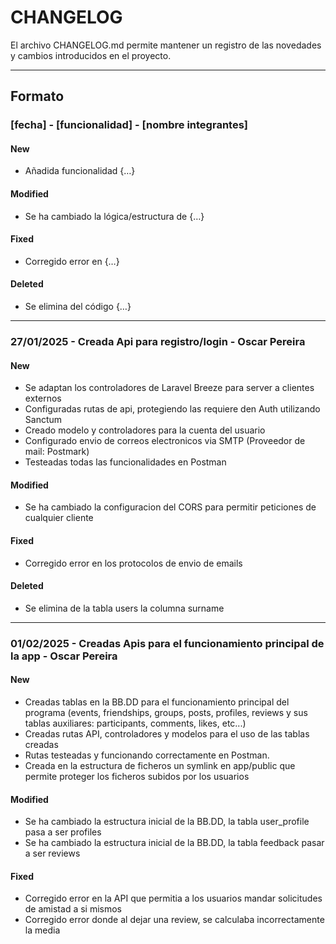# CHANGELOG

El archivo CHANGELOG.md permite mantener un registro de las novedades y cambios introducidos en el proyecto.

---

## Formato
### [fecha] - [funcionalidad] - [nombre integrantes]
#### New
- Añadida funcionalidad {…}
#### Modified
- Se ha cambiado la lógica/estructura de {…}
#### Fixed
- Corregido error en {…}
#### Deleted
- Se elimina del código {…}

---

### 27/01/2025 - Creada Api para registro/login - Oscar Pereira
#### New
- Se adaptan los controladores de Laravel Breeze para server a clientes externos
- Configuradas rutas de api, protegiendo las requiere den Auth utilizando Sanctum
- Creado modelo y controladores para la cuenta del usuario
- Configurado envio de correos electronicos via SMTP (Proveedor de mail: Postmark)
- Testeadas todas las funcionalidades en Postman
#### Modified
- Se ha cambiado la configuracion del CORS para permitir peticiones de cualquier cliente
#### Fixed
- Corregido error en los protocolos de envio de emails
#### Deleted
- Se elimina de la tabla users la columna surname

---

### 01/02/2025 - Creadas Apis para el funcionamiento principal de la app - Oscar Pereira
#### New
- Creadas tablas en la BB.DD para el funcionamiento principal del programa (events, friendships, groups, posts, profiles, reviews y sus tablas auxiliares: participants, comments, likes, etc...)
- Creadas rutas API, controladores y modelos para el uso de las tablas creadas
- Rutas testeadas y funcionando correctamente en Postman.
- Creada en la estructura de ficheros un symlink en app/public que permite proteger los ficheros subidos por los usuarios
#### Modified
- Se ha cambiado la estructura inicial de la BB.DD, la tabla user_profile pasa a ser profiles
- Se ha cambiado la estructura inicial de la BB.DD, la tabla feedback pasar a ser reviews
#### Fixed
- Corregido error en la API que permitia a los usuarios mandar solicitudes de amistad a si mismos
- Corregido error donde al dejar una review, se calculaba incorrectamente la media
